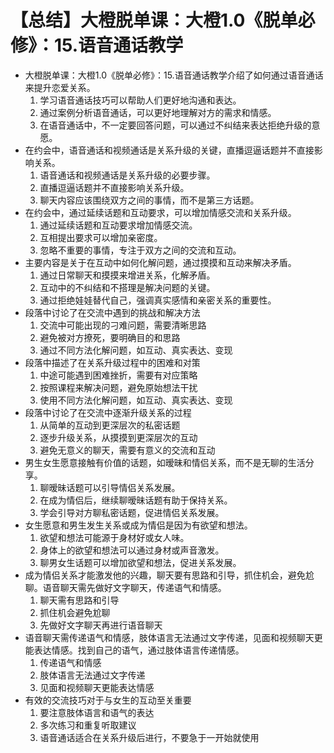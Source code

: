 # 【总结】大橙脱单课：大橙1.0《脱单必修》：15.语音通话教学

-   大橙脱单课：大橙1.0《脱单必修》：15.语音通话教学介绍了如何通过语音通话来提升恋爱关系。
    1.  学习语音通话技巧可以帮助人们更好地沟通和表达。
    2.  通过案例分析语音通话，可以更好地理解对方的需求和情感。
    3.  在语音通话中，不一定要回答问题，可以通过不纠结来表达拒绝升级的意愿。
-   在约会中，语音通话和视频通话是关系升级的关键，直播逗逼话题并不直接影响关系。
    1.  语音通话和视频通话是关系升级的必要步骤。
    2.  直播逗逼话题并不直接影响关系升级。
    3.  聊天内容应该围绕双方之间的事情，而不是第三方话题。
-   在约会中，通过延续话题和互动要求，可以增加情感交流和关系升级。
    1.  通过延续话题和互动要求增加情感交流。
    2.  互相提出要求可以增加亲密度。
    3.  忽略不重要的事情，专注于双方之间的交流和互动。
-   主要内容是关于在互动中如何化解问题，通过摸摸和互动来解决矛盾。
    1.  通过日常聊天和摸摸来增进关系，化解矛盾。
    2.  互动中的不纠结和不搭理是解决问题的关键。
    3.  通过拒绝娃娃替代自己，强调真实感情和亲密关系的重要性。
-   段落中讨论了在交流中遇到的挑战和解决方法
    1.  交流中可能出现的刁难问题，需要清晰思路
    2.  避免被对方撩死，要明确目的和思路
    3.  通过不同方法化解问题，如互动、真实表达、变现
-   段落中描述了在关系升级过程中的困难和对策
    1.  中途可能遇到困难挫折，需要有对应策略
    2.  按照课程来解决问题，避免原始想法干扰
    3.  使用不同方法化解问题，如互动、真实表达、变现
-   段落中讨论了在交流中逐渐升级关系的过程
    1.  从简单的互动到更深层次的私密话题
    2.  逐步升级关系，从摸摸到更深层次的互动
    3.  避免无意义的聊天，需要有意义的交流和互动
-   男生女生愿意接触有价值的话题，如暧昧和情侣关系，而不是无聊的生活分享。
    1.  聊暧昧话题可以引导情侣关系发展。
    2.  在成为情侣后，继续聊暧昧话题有助于保持关系。
    3.  学会引导对方聊私密话题，促进情侣关系发展。
-   女生愿意和男生发生关系或成为情侣是因为有欲望和想法。
    1.  欲望和想法可能源于身材好或女人味。
    2.  身体上的欲望和想法可以通过身材或声音激发。
    3.  聊男女生话题可以增加欲望和想法，促进关系发展。
-   成为情侣关系才能激发他的兴趣，聊天要有思路和引导，抓住机会，避免尬聊。语音聊天需先做好文字聊天，传递语气和情感。
    1.  聊天需有思路和引导
    2.  抓住机会避免尬聊
    3.  先做好文字聊天再进行语音聊天
-   语音聊天需传递语气和情感，肢体语言无法通过文字传递，见面和视频聊天更能表达情感。找到自己的语气，通过肢体语言传递情感。
    1.  传递语气和情感
    2.  肢体语言无法通过文字传递
    3.  见面和视频聊天更能表达情感
-   有效的交流技巧对于与女生的互动至关重要
    1.  要注意肢体语言和语气的表达
    2.  多次练习和重复听取建议
    3.  语音通话适合在关系升级后进行，不要急于一开始就使用